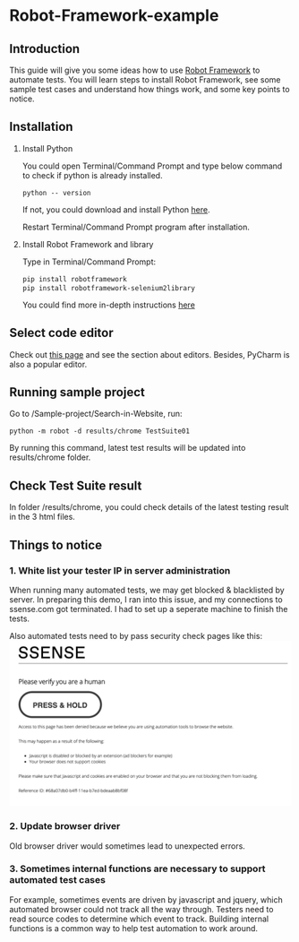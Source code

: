 # Robot-Framework-example

## Introduction
This guide will give you some ideas how to use [Robot Framework](https://robotframework.org/) to automate tests. 
You will learn steps to install Robot Framework, see some sample test cases and understand 
how things work, and some key points to notice.

## Installation
1. Install Python

    You could open Terminal/Command Prompt and type below command to check if python is already installed. 
    ```
    python -- version
    ```

    If not, you could download and install Python [here](https://www.python.org/downloads/).

    Restart Terminal/Command Prompt program after installation.

2. Install Robot Framework and library  

   Type in Terminal/Command Prompt:
   
   ```
   pip install robotframework
   pip install robotframework-selenium2library
   ```
   
   You could find more in-depth instructions [here](https://github.com/robotframework/robotframework/blob/master/INSTALL.rst)

## Select code editor

Check out [this page](https://robotframework.org/#tools) and see the section about editors. Besides, PyCharm is also a popular editor.

## Running sample project

  Go to /Sample-project/Search-in-Website, run:    
  ```
  python -m robot -d results/chrome TestSuite01
  ```
  By running this command, latest test results will be updated into results/chrome folder.
  
## Check Test Suite result

In folder /results/chrome, you could check details of the latest testing result in the 3 html files.

## Things to notice

### 1. White list your tester IP in server administration 
   When running many automated tests, we may get blocked & blacklisted by server. In preparing this demo, I ran 
    into this issue, and my connections to ssense.com got terminated. I had to set up a seperate machine to
    finish the tests. 
    
   Also automated tests need to by pass security check pages like this:
    ![SSense verification page](https://github.com/galenchn/Robot-Framework-example/blob/master/Sample-project/Search-in-Website/results/chrome/SecurityCheck.png)
       

### 2. Update browser driver 
   Old browser driver would sometimes lead to unexpected errors.
   
### 3. Sometimes internal functions are necessary to support automated test cases
   For example, sometimes events are driven by javascript and jquery, which automated browser 
   could not track all the way through. Testers need to read source codes to determine which event to track. 
   Building internal functions is a common way to help test automation to work around.